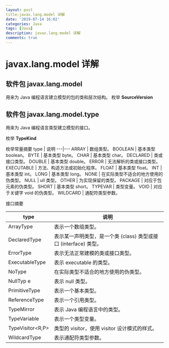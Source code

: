 ```yaml
---
layout: post
title:javax.lang.model 详解
date: '2019-07-14 16:02'
categories: Java
tags: [Java]
description: javax.lang.model 详解
comments: true
---
```


# javax.lang.model 详解

## 软件包 javax.lang.model
用来为 Java 编程语言建立模型的包的类和层次结构。
枚举 **SourceVersion**

## 软件包 javax.lang.model.type
用来为 Java 编程语言类型建立模型的接口。

枚举 **TypeKind**

枚举常量摘要
type | 说明
---|---
ARRAY |	数组类型。
BOOLEAN |	基本类型 boolean。
BYTE  |	基本类型 byte。
CHAR  |	基本类型 char。
DECLARED |	类或接口类型。
DOUBLE  |	基本类型 double。
ERROR  |	 无法解析的类或接口类型。
EXECUTABLE |	方法、构造方法或初始化程序。
FLOAT  |	 基本类型 float。
INT  |	 基本类型 int。
LONG  |	 基本类型 long。
NONE  |	 在实际类型不适合的地方使用的伪类型。
NULL  |	ull 类型。
OTHER  | 为实现保留的类型。
PACKAGE |	对应于包元素的伪类型。
SHORT  |	基本类型 short。
TYPEVAR |	类型变量。
VOID  |	对应于关键字 void 的伪类型。
WILDCARD  |	通配符类型参数。
          
接口摘要

type | 说明
---|---
ArrayType |	表示一个数组类型。
DeclaredType |	表示某一声明类型，是一个类 (class) 类型或接口 (interface) 类型。
ErrorType |	表示无法正常建模的类或接口类型。
ExecutableType |	表示 executable 的类型。
NoType	| 在实际类型不适合的地方使用的伪类型。
NullTyp e|	表示 null 类型。
PrimitiveType |	表示一个基本类型。
ReferenceType	|表示一个引用类型。
TypeMirror |	表示 Java 编程语言中的类型。
TypeVariable |	表示一个类型变量。
TypeVisitor<R,P>|	类型的 visitor，使用 visitor 设计模式的样式。
WildcardType |	表示通配符类型参数。

